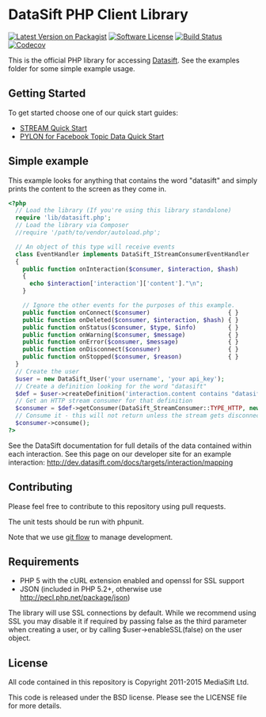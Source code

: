 DataSift PHP Client Library
===========================

[![Latest Version on Packagist](https://img.shields.io/packagist/v/datasift/datasift-php.svg?style=flat-square)](https://packagist.org/packages/datasift/datasift-php)
[![Software License](https://img.shields.io/badge/license-MIT-brightgreen.svg?style=flat-square)](LICENSE.md)
[![Build Status](https://img.shields.io/travis/datasift/datasift-php/master.svg?style=flat-square)](https://travis-ci.org/datasift/datasift-php)
[![Codecov](https://img.shields.io/codecov/c/github/datasift/datasift-php.svg?style=flat-square)](https://codecov.io/gh/datasift/datasift-php)

This is the official PHP library for accessing [Datasift](http://datasift.com/). See the examples
folder for some simple example usage.

## Getting Started

To get started choose one of our quick start guides:

* [STREAM Quick Start](http://dev.datasift.com/docs/products/stream/quick-start/getting-started-php)
* [PYLON for Facebook Topic Data Quick Start](http://dev.datasift.com/docs/products/pylon-fbtd/get-started/getting-started-php)


Simple example
--------------

This example looks for anything that contains the word "datasift" and simply
prints the content to the screen as they come in.

```php
<?php
  // Load the library (If you're using this library standalone)
  require 'lib/datasift.php';
  // Load the library via Composer
  //require '/path/to/vendor/autoload.php';

  // An object of this type will receive events
  class EventHandler implements DataSift_IStreamConsumerEventHandler
  {
    public function onInteraction($consumer, $interaction, $hash)
    {
      echo $interaction['interaction']['content']."\n";
    }

    // Ignore the other events for the purposes of this example.
    public function onConnect($consumer)                      { }
    public function onDeleted($consumer, $interaction, $hash) { }
    public function onStatus($consumer, $type, $info)         { }
    public function onWarning($consumer, $message)            { }
    public function onError($consumer, $message)              { }
    public function onDisconnect($consumer)                   { }
    public function onStopped($consumer, $reason)             { }
  }
  // Create the user
  $user = new DataSift_User('your username', 'your api_key');
  // Create a definition looking for the word "datasift"
  $def = $user->createDefinition('interaction.content contains "datasift"');
  // Get an HTTP stream consumer for that definition
  $consumer = $def->getConsumer(DataSift_StreamConsumer::TYPE_HTTP, new EventHandler());
  // Consume it - this will not return unless the stream gets disconnected
  $consumer->consume();
?>
```

See the DataSift documentation for full details of the data contained within
each interaction. See this page on our developer site for an example interaction:
http://dev.datasift.com/docs/targets/interaction/mapping


Contributing
------------

Please feel free to contribute to this repository using pull requests.

The unit tests should be run with phpunit.

Note that we use [git flow](https://github.com/nvie/gitflow) to manage development.


Requirements
------------

* PHP 5 with the cURL extension enabled and openssl for SSL support
* JSON (included in PHP 5.2+, otherwise use http://pecl.php.net/package/json)

The library will use SSL connections by default. While we recommend using SSL
you may disable it if required by passing false as the third parameter when
creating a user, or by calling $user->enableSSL(false) on the user object.

License
-------

All code contained in this repository is Copyright 2011-2015 MediaSift Ltd.

This code is released under the BSD license. Please see the LICENSE file for
more details.


